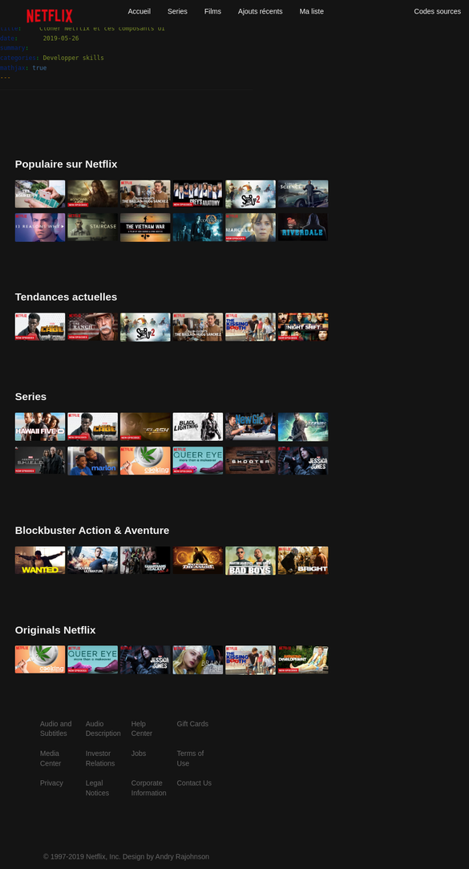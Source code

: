 ```yaml
---
layout:    
title:     Cloner Netflix et ces composants UI
date:       2019-05-26
summary:    
categories: Developper skills
mathjax: true
---
```

---

<html>
	<body>
  	<div class="wrapper">
<!-- HEADER -->
    <header>
      <div class="netflixLogo">
        <a id="logo" href="https://rajohnson-andry.tk/"><img src="https://github.com/andryjohn/Netflix-Clone/blob/master/img/logo.PNG?raw=true" alt="Logo Image"></a>
      </div>      
      <nav class="main-nav">                
        <a href="#home">Accueil</a>
        <a href="#tvShows">Series</a>
        <a href="#movies">Films</a>
        <a href="#originals">Ajouts récents</a>
        <a href="#">Ma liste</a>       
      </nav>
      <nav class="sub-nav">
        <a href="#"><i class="fas fa-search sub-nav-logo"></i></a>
        <a href="#"><i class="fas fa-bell sub-nav-logo"></i></a>
        <a href="https://github.com/andryjohn">Codes sources</a>        
      </nav>      
    </header>
    <!-- END OF HEADER -->
    <!-- MAIN CONTAINER -->
    <section class="main-container" >
      <div class="location" id="home">
          <h1 id="home">Populaire sur Netflix</h1>
          <div class="box">
            <a href=""><img src="https://github.com/andryjohn/Netflix-Clone/blob/master/img/p1.PNG?raw=true" alt=""></a>
            <a href=""><img src="https://github.com/andryjohn/Netflix-Clone/blob/master/img/p2.PNG?raw=true" alt=""></a>
            <a href=""><img src="https://github.com/andryjohn/Netflix-Clone/blob/master/img/p3.PNG?raw=true" alt=""></a>
            <a href=""><img src="https://github.com/andryjohn/Netflix-Clone/blob/master/img/p4.PNG?raw=true" alt=""></a>
            <a href=""><img src="https://github.com/andryjohn/Netflix-Clone/blob/master/img/p5.PNG?raw=true" alt=""></a>
            <a href=""><img src="https://github.com/andryjohn/Netflix-Clone/blob/master/img/p6.PNG?raw=true" alt=""></a>
    		 <a href=""><img src="https://github.com/andryjohn/Netflix-Clone/blob/master/img/p7.PNG?raw=true" alt=""></a>
            <a href=""><img src="https://github.com/andryjohn/Netflix-Clone/blob/master/img/p8.PNG?raw=true" alt=""></a>
            <a href=""><img src="https://github.com/andryjohn/Netflix-Clone/blob/master/img/p9.PNG?raw=true" alt=""></a>
            <a href=""><img src="https://github.com/andryjohn/Netflix-Clone/blob/master/img/p10.PNG?raw=true" alt=""></a>
            <a href=""><img src="https://github.com/andryjohn/Netflix-Clone/blob/master/img/p11.PNG?raw=true" alt=""></a>
            <a href=""><img src="https://github.com/andryjohn/Netflix-Clone/blob/master/img/p12.PNG?raw=true" alt=""></a>        
          </div>
      </div>
      <h1 id="myList">Tendances actuelles </h1>
      <div class="box">
        <a href=""><img src="https://github.com/andryjohn/Netflix-Clone/blob/master/img/t1.PNG?raw=true" alt=""></a>
        <a href=""><img src="https://github.com/andryjohn/Netflix-Clone/blob/master/img/t2.PNG?raw=true" alt=""></a>
        <a href=""><img src="https://github.com/andryjohn/Netflix-Clone/blob/master/img/t3.PNG?raw=true" alt=""></a>
        <a href=""><img src="https://github.com/andryjohn/Netflix-Clone/blob/master/img/t4.PNG?raw=true" alt=""></a>
        <a href=""><img src="https://github.com/andryjohn/Netflix-Clone/blob/master/img/t5.PNG?raw=true" alt=""></a>
        <a href=""><img src="https://github.com/andryjohn/Netflix-Clone/blob/master/img/t6.PNG?raw=true" alt=""></a>                  
      </div>
      <h1 id="tvShows">Series</h1>
      <div class="box">
        <a href=""><img src="https://github.com/andryjohn/Netflix-Clone/blob/master/img/tv1.PNG?raw=true" alt=""></a>
        <a href=""><img src="https://github.com/andryjohn/Netflix-Clone/blob/master/img/tv2.PNG?raw=true" alt=""></a>
        <a href=""><img src="https://github.com/andryjohn/Netflix-Clone/blob/master/img/tv3.PNG?raw=true" alt=""></a>
        <a href=""><img src="https://github.com/andryjohn/Netflix-Clone/blob/master/img/tv4.PNG?raw=true" alt=""></a>
        <a href=""><img src="https://github.com/andryjohn/Netflix-Clone/blob/master/img/tv5.PNG?raw=true" alt=""></a>
        <a href=""><img src="https://github.com/andryjohn/Netflix-Clone/blob/master/img/tv6.PNG?raw=true" alt=""></a>
		  <a href=""><img src="https://github.com/andryjohn/Netflix-Clone/blob/master/img/tv7.PNG?raw=true" alt=""></a>
        <a href=""><img src="https://github.com/andryjohn/Netflix-Clone/blob/master/img/tv8.PNG?raw=true" alt=""></a>
        <a href=""><img src="https://github.com/andryjohn/Netflix-Clone/blob/master/img/tv9.PNG?raw=true" alt=""></a>
        <a href=""><img src="https://github.com/andryjohn/Netflix-Clone/blob/master/img/tv10.PNG?raw=true" alt=""></a>
        <a href=""><img src="https://github.com/andryjohn/Netflix-Clone/blob/master/img/tv11.PNG?raw=true" alt=""></a>
        <a href=""><img src="https://github.com/andryjohn/Netflix-Clone/blob/master/img/tv12.PNG?raw=true" alt=""></a>              
      </div>
        <h1 id="movies">Blockbuster Action & Aventure</h1>
      <div class="box">
        <a href=""><img src="https://github.com/andryjohn/Netflix-Clone/blob/master/img/m1.PNG?raw=true" alt=""></a>
        <a href=""><img src="https://github.com/andryjohn/Netflix-Clone/blob/master/img/m2.PNG?raw=true" alt=""></a>
        <a href=""><img src="https://github.com/andryjohn/Netflix-Clone/blob/master/img/m3.PNG?raw=true" alt=""></a>
        <a href=""><img src="https://github.com/andryjohn/Netflix-Clone/blob/master/img/m4.PNG?raw=true" alt=""></a>
        <a href=""><img src="https://github.com/andryjohn/Netflix-Clone/blob/master/img/m5.PNG?raw=true" alt=""></a>
        <a href=""><img src="https://github.com/andryjohn/Netflix-Clone/blob/master/img/m6.PNG?raw=true" alt=""></a>                
      </div>
	<h1 id="originals">Originals Netflix</h1>
      <div class="box">
        <a href=""><img src="https://github.com/andryjohn/Netflix-Clone/blob/master/img/o1.PNG?raw=true" alt=""></a>
        <a href=""><img src="https://github.com/andryjohn/Netflix-Clone/blob/master/img/o2.PNG?raw=true" alt=""></a>
        <a href=""><img src="https://github.com/andryjohn/Netflix-Clone/blob/master/img/o3.PNG?raw=true" alt=""></a>
        <a href=""><img src="https://github.com/andryjohn/Netflix-Clone/blob/master/img/o4.PNG?raw=true" alt=""></a>
        <a href=""><img src="https://github.com/andryjohn/Netflix-Clone/blob/master/img/o5.PNG?raw=true" alt=""></a>
        <a href=""><img src="https://github.com/andryjohn/Netflix-Clone/blob/master/img/o6.PNG?raw=true" alt=""></a>                
      </div>
      <!-- END OF MAIN CONTAINER -->
 <!-- LINKS -->
    <section class="link">
      <div class="logos">
        <a href="#"><i class="fab fa-facebook-square fa-2x logo"></i></a>
        <a href="#"><i class="fab fa-instagram fa-2x logo"></i></a>
        <a href="#"><i class="fab fa-twitter fa-2x logo"></i></a>
        <a href="#"><i class="fab fa-youtube fa-2x logo"></i></a>
      </div>
      <div class="sub-links">
        <ul>
          <li><a href="#">Audio and Subtitles</a></li>
          <li><a href="#">Audio Description</a></li>
          <li><a href="#">Help Center</a></li>
          <li><a href="#">Gift Cards</a></li>
          <li><a href="#">Media Center</a></li>
          <li><a href="#">Investor Relations</a></li>
          <li><a href="#">Jobs</a></li>
          <li><a href="#">Terms of Use</a></li>
          <li><a href="#">Privacy</a></li>
          <li><a href="#">Legal Notices</a></li>
          <li><a href="#">Corporate Information</a></li>
          <li><a href="#">Contact Us</a></li>
        </ul>
      </div>
    </section>
    <!-- END OF LINKS -->
<!-- FOOTER -->
    <footer>
      <p>&copy 1997-2019 Netflix, Inc. Design by Andry Rajohnson</p>
    </footer>

<style>/* CSS VARIABLES */
:root {
  --primary: #141414;
  --light: #f3f3f3;
  --dark: #686868;
}

html,
body {
  width: 100vw;
  min-height: 100vh;
  margin: 0;
  padding: 0;
  background-color: var(--primary);
  color: var(--light);
  font-family: Arial, Helvetica, sans-serif;
  box-sizing: border-box;
  line-height: 1.4;
}

img {
  max-width: 100%;
}

h1 {
  padding-top: 60px;
}

.wrapper {
  margin: 0;
  padding: 0;

}

/* HEADER */
header {
  padding: 20px 20px 0 20px;
  position: fixed;
  top: 0;
  display: grid;
  grid-gap: 5px;
  grid-template-columns: 1fr 4fr 1fr;
  grid-template-areas: "nt mn mn sb . . . ";
  background-color: var(--primary);
  width: 100%;
  margin-bottom: 0px;
}

.netflixLogo {
  grid-area: nt;
  object-fit: cover;
  width: 100px;
  max-height: 100%;

  padding-left: 30px;
  padding-top: 0px;
}

.netflixLogo img {
  height: 35px;
}

#logo {
  color: #e50914;
  margin: 0;
  padding: 0;
}

.main-nav {
  grid-area: mn;
  padding: 0 30px 0 20px;
}

.main-nav a {
  color: var(--light);
  text-decoration: none;
  margin: 15px;
}

.main-nav a:hover {
  color: var(--dark);
}

.sub-nav {
  grid-area: sb;
  padding: 0 40px 0 40px;
}

.sub-nav a {
  color: var(--light);
  text-decoration: none;
  margin: 5px;
}

.sub-nav a:hover {
  color: var(--dark);
}

/* MAIN CONTIANER */
.main-container {
  padding: 30px;
}

.box {
  display: grid;
  grid-gap: 5px;
  grid-template-columns: repeat(6, minmax(100px, 1fr));
}

.box a {
  transition: transform 0.3s;
}

.box a:hover {
  transition: transform 0.5s;
  -ms-transform: scale(1.8);
  -webkit-transform: scale(1.8);
  transform: scale(1.8);
}

.box img {
  border-radius: 2px;
}

/* LINKS */
.link {
  padding: 50px;
}

.sub-links ul {
  list-style: none;
  padding: 0;
  display: grid;
  grid-gap: 20px;
  grid-template-columns: repeat(4, 1fr);
}

.sub-links a {
  color: var(--dark);
  text-decoration: none;
}

.sub-links a:hover {
  color: var(--dark);
  text-decoration: underline;
}

.logos a {
  padding: 10px;
}

.logo {
  color: var(--dark);
}

/* FOOTER */
footer {
  padding: 20px;
  text-align: center;
  color: var(--dark);
  margin: 10px;
}

/* MEDIA QUERIES */

@media (max-width: 900px) {
  header {
    display: grid;
    grid-gap: 20px;
    grid-template-columns: repeat(2, 1fr);
    grid-template-areas:
      "nt nt nt  .  .  . sb . . . "
      "mn mn mn mn mn mn  mn mn mn mn";
  }

  .box {
    display: grid;
    grid-gap: 20px;
    grid-template-columns: repeat(4, minmax(100px, 1fr));
  }
}

@media (max-width: 700px) {
  header {
    display: grid;
    grid-gap: 20px;
    grid-template-columns: repeat(2, 1fr);
    grid-template-areas:
      "nt nt nt  .  .  . sb . . . "
      "mn mn mn mn mn mn  mn mn mn mn";
  }

  .box {
    display: grid;
    grid-gap: 20px;
    grid-template-columns: repeat(3, minmax(100px, 1fr));
  }

  .sub-links ul {
    display: grid;
    grid-gap: 20px;
    grid-template-columns: repeat(3, 1fr);
  }
}

@media (max-width: 500px) {
  .wrapper {
    font-size: 15px;
  }

  header {
    margin: 0;
    padding: 20px 0 0 0;
    position: static;
    display: grid;
    grid-gap: 20px;
    grid-template-columns: repeat(1, 1fr);
    grid-template-areas:
      "nt"
      "mn"
      "sb";
    text-align: center;
  }

  .netflixLogo {
    max-width: 100%;
    margin: auto;
    padding-right: 20px;
  }

  .main-nav {
    display: grid;
    grid-gap: 0px;
    grid-template-columns: repeat(1, 1fr);
    text-align: center;
  }

  h1 {
    text-align: center;
    font-size: 18px;
  }

  .box {
    display: grid;
    grid-gap: 0px;
    grid-template-columns: repeat(1, 1fr);
    text-align: center;
  }

  .box a:hover {
    transition: transform 0.3s;
    -ms-transform: scale(1);
    -webkit-transform: scale(1);
    transform: scale(1.2);
  }

  .logos {
    display: grid;
    grid-gap: 20px;
    grid-template-columns: repeat(2, 1fr);
    text-align: center;
  }

  .sub-links ul {
    display: grid;
    grid-gap: 20px;
    grid-template-columns: repeat(1, 1fr);
    text-align: center;
    font-size: 15px;
  }
}
</style>